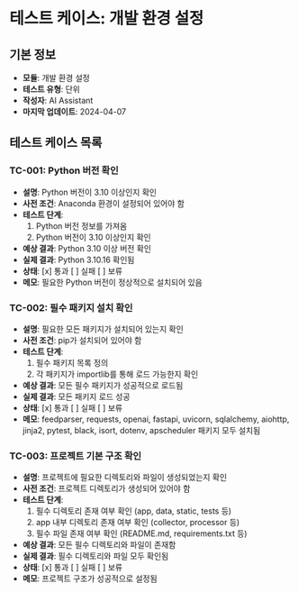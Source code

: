 # 테스트 케이스: 개발 환경 설정

## 기본 정보
- **모듈**: 개발 환경 설정
- **테스트 유형**: 단위
- **작성자**: AI Assistant
- **마지막 업데이트**: 2024-04-07

## 테스트 케이스 목록

### TC-001: Python 버전 확인
- **설명**: Python 버전이 3.10 이상인지 확인
- **사전 조건**: Anaconda 환경이 설정되어 있어야 함
- **테스트 단계**:
  1. Python 버전 정보를 가져옴
  2. Python 버전이 3.10 이상인지 확인
- **예상 결과**: Python 3.10 이상 버전 확인
- **실제 결과**: Python 3.10.16 확인됨
- **상태**: [x] 통과 [ ] 실패 [ ] 보류
- **메모**: 필요한 Python 버전이 정상적으로 설치되어 있음

### TC-002: 필수 패키지 설치 확인
- **설명**: 필요한 모든 패키지가 설치되어 있는지 확인
- **사전 조건**: pip가 설치되어 있어야 함
- **테스트 단계**:
  1. 필수 패키지 목록 정의
  2. 각 패키지가 importlib를 통해 로드 가능한지 확인
- **예상 결과**: 모든 필수 패키지가 성공적으로 로드됨
- **실제 결과**: 모든 패키지 로드 성공
- **상태**: [x] 통과 [ ] 실패 [ ] 보류
- **메모**: feedparser, requests, openai, fastapi, uvicorn, sqlalchemy, aiohttp, jinja2, pytest, black, isort, dotenv, apscheduler 패키지 모두 설치됨

### TC-003: 프로젝트 기본 구조 확인
- **설명**: 프로젝트에 필요한 디렉토리와 파일이 생성되었는지 확인
- **사전 조건**: 프로젝트 디렉토리가 생성되어 있어야 함
- **테스트 단계**:
  1. 필수 디렉토리 존재 여부 확인 (app, data, static, tests 등)
  2. app 내부 디렉토리 존재 여부 확인 (collector, processor 등)
  3. 필수 파일 존재 여부 확인 (README.md, requirements.txt 등)
- **예상 결과**: 모든 필수 디렉토리와 파일이 존재함
- **실제 결과**: 필수 디렉토리와 파일 모두 확인됨
- **상태**: [x] 통과 [ ] 실패 [ ] 보류
- **메모**: 프로젝트 구조가 성공적으로 설정됨 